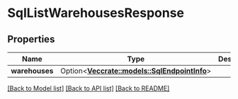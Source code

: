 # SqlListWarehousesResponse

## Properties

Name | Type | Description | Notes
------------ | ------------- | ------------- | -------------
**warehouses** | Option<[**Vec<crate::models::SqlEndpointInfo>**](SqlEndpointInfo.md)> |  | [optional]

[[Back to Model list]](../README.md#documentation-for-models) [[Back to API list]](../README.md#documentation-for-api-endpoints) [[Back to README]](../README.md)



